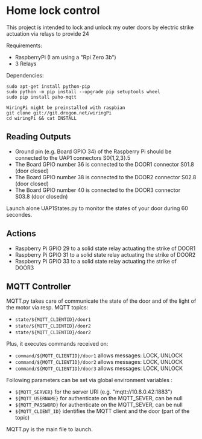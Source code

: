 # Home lock control

This project is intended to lock and unlock my outer doors by electric strike actuation via relays to provide 24

Requirements:
 - RaspberryPi (I am using a "Rpi Zero 3b")
 - 3 Relays

Dependencies:
```
sudo apt-get install python-pip
sudo python -m pip install --upgrade pip setuptools wheel
sudo pip install paho-mqtt

WiringPi might be preinstalled with raspbian
git clone git://git.drogon.net/wiringPi
cd wiringPi && cat INSTALL
```

## Reading Outputs

 - Ground pin (e.g. Board GPIO 34) of the Raspberry Pi should be connected to the UAP1 connectors S0{1,2,3}.5
 - The Board GPIO number 36 is connected to the DOOR1 connector S01.8 (door closed)
 - The Board GPIO number 38 is connected to the DOOR2 connector S02.8 (door closed)
 - The Board GPIO number 40 is connected to the DOOR3 connector S03.8 (door closedn)

Launch alone UAP1States.py to monitor the states of your door during 60 secondes.

## Actions

 - Raspberry Pi GPIO 29 to a solid state relay actuating the strike of DOOR1
 - Raspberry Pi GPIO 31 to a solid state relay actuating the strike of DOOR2
 - Raspberry Pi GPIO 33 to a solid state relay actuating the strike of DOOR3


## MQTT Controller

MQTT.py takes care of communicate the state of the door and of the
light of the motor via resp. MQTT topics:

 - `state/${MQTT_CLIENTID}/door1`
 - `state/${MQTT_CLIENTID}/door2`
 - `state/${MQTT_CLIENTID}/door2`

Plus, it executes commands received on:

 - `command/${MQTT_CLIENTID}/door1` allows messages: LOCK, UNLOCK
 - `command/${MQTT_CLIENTID}/door2` allows messages: LOCK, UNLOCK
 - `command/${MQTT_CLIENTID}/door3` allows messages: LOCK, UNLOCK

Following parameters can be set via global environment variables :

 - `${MQTT_SERVER}` for the server URI (e.g. "mqtt://10.8.0.42:1883")
 - `${MQTT_USERNAME}` for authenticate on the MQTT\_SEVER, can be null
 - `${MQTT_PASSWORD}` for authenticate on the MQTT\_SEVER, can be null
 - `${MQTT_CLIENT_ID}` identifies the MQTT client and the door (part of the
topic)

MQTT.py is the main file to launch.
 

